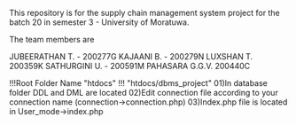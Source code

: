 This repository is for the supply chain management system project for the batch 20 in semester 3 - University of Moratuwa.

The team members are

JUBEERATHAN T. - 200277G
KAJAANI B. - 200279N
LUXSHAN T. 200359K
SATHURGINI U. - 200591M
PAHASARA G.G.V. 200440C

!!!Root Folder Name "htdocs"
!!! "htdocs/dbms_project"
01)In database folder DDL and DML are located 
02)Edit connection file according to your connection name
      (connection->connection.php)
03)Index.php file is located in User_mode->index.php

